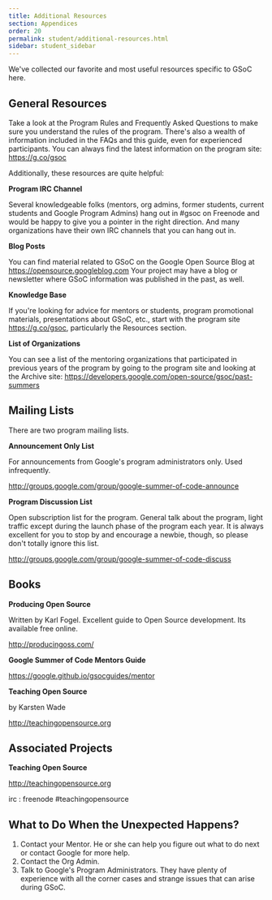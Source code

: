 ```yaml
---
title: Additional Resources
section: Appendices
order: 20
permalink: student/additional-resources.html
sidebar: student_sidebar
---
```


We've collected our favorite and most useful resources specific to GSoC here.

## General Resources

Take a look at the Program Rules and Frequently Asked Questions to make sure you understand the rules of the program. There's also a wealth of information included in the FAQs and this guide, even for experienced participants. You can always find the latest information on the program site: <https://g.co/gsoc>

Additionally, these resources are quite helpful:

**Program IRC Channel**

Several knowledgeable folks (mentors, org admins, former students, current students and Google Program Admins) hang out in #gsoc on Freenode and would be happy to give you a pointer in the right direction. And many organizations have their own IRC channels that you can hang out in.

**Blog Posts**

You can find material related to GSoC on the Google Open Source Blog at <https://opensource.googleblog.com> Your project may have a blog or newsletter where GSoC information was published in the past, as well.

**Knowledge Base**

If you're looking for advice for mentors or students, program promotional materials, presentations about GSoC, etc., start with the program site <https://g.co/gsoc>, particularly the Resources section.

**List of Organizations**

You can see a list of the mentoring organizations that participated in previous years of the program by going to the program site and looking at the Archive site: <https://developers.google.com/open-source/gsoc/past-summers>

## Mailing Lists

There are two program mailing lists.

**Announcement Only List**

For announcements from Google's program administrators only. Used infrequently.

<http://groups.google.com/group/google-summer-of-code-announce>

**Program Discussion List**

Open subscription list for the program. General talk about the program, light traffic except during the launch phase of the program each year. It is always excellent for you to stop by and encourage a newbie, though, so please don't totally ignore this list.

<http://groups.google.com/group/google-summer-of-code-discuss>

## Books

**Producing Open Source**

Written by Karl Fogel. Excellent guide to Open Source development. Its available free online.

<http://producingoss.com/>

**Google Summer of Code Mentors Guide**

<https://google.github.io/gsocguides/mentor>

**Teaching Open Source**

by Karsten Wade

<http://teachingopensource.org>

## Associated Projects

**Teaching Open Source**

<http://teachingopensource.org>

irc : freenode #teachingopensource

## What to Do When the Unexpected Happens?

1. Contact your Mentor. He or she can help you figure out what to do next or contact Google for more help.
1. Contact the Org Admin.
1. Talk to Google's Program Administrators. They have plenty of experience with all the corner cases and strange issues that can arise during GSoC.
